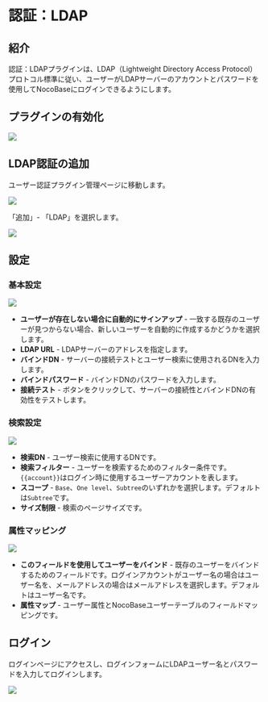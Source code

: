 # 認証：LDAP

<PluginInfo commercial="true" name="auth-ldap"></PluginInfo>

## 紹介

認証：LDAPプラグインは、LDAP（Lightweight Directory Access Protocol）プロトコル標準に従い、ユーザーがLDAPサーバーのアカウントとパスワードを使用してNocoBaseにログインできるようにします。

## プラグインの有効化

<img src="https://static-docs.nocobase.com/202405101600789.png"/>

## LDAP認証の追加

ユーザー認証プラグイン管理ページに移動します。

<img src="https://static-docs.nocobase.com/202405101601510.png"/>

「追加」- 「LDAP」を選択します。

<img src="https://static-docs.nocobase.com/202405101602104.png"/>

## 設定

### 基本設定

<img src="https://static-docs.nocobase.com/202405101605728.png"/>

- **ユーザーが存在しない場合に自動的にサインアップ** - 一致する既存のユーザーが見つからない場合、新しいユーザーを自動的に作成するかどうかを選択します。
- **LDAP URL** - LDAPサーバーのアドレスを指定します。
- **バインドDN** - サーバーの接続テストとユーザー検索に使用されるDNを入力します。
- **バインドパスワード** - バインドDNのパスワードを入力します。
- **接続テスト** - ボタンをクリックして、サーバーの接続性とバインドDNの有効性をテストします。

### 検索設定

<img src="https://static-docs.nocobase.com/202405101609984.png"/>

- **検索DN** - ユーザー検索に使用するDNです。
- **検索フィルター** - ユーザーを検索するためのフィルター条件です。`{{account}}`はログイン時に使用するユーザーアカウントを表します。
- **スコープ** - `Base`、`One level`、`Subtree`のいずれかを選択します。デフォルトは`Subtree`です。
- **サイズ制限** - 検索のページサイズです。

### 属性マッピング

<img src="https://static-docs.nocobase.com/202405101612814.png"/>

- **このフィールドを使用してユーザーをバインド** - 既存のユーザーをバインドするためのフィールドです。ログインアカウントがユーザー名の場合はユーザー名を、メールアドレスの場合はメールアドレスを選択します。デフォルトはユーザー名です。
- **属性マップ** - ユーザー属性とNocoBaseユーザーテーブルのフィールドマッピングです。

## ログイン

ログインページにアクセスし、ログインフォームにLDAPユーザー名とパスワードを入力してログインします。

<img src="https://static-docs.nocobase.com/202405101614300.png"/>

